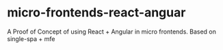 # micro-frontends-react-anguar
A Proof of Concept of using React + Angular in micro frontends. Based on single-spa + mfe

